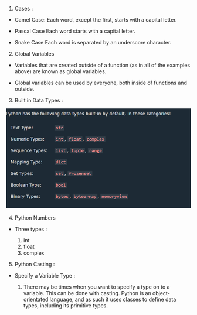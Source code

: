 1. Cases :

 * Camel Case: 
   Each word, except the first, starts with a capital letter.

 * Pascal Case
   Each word starts with a capital letter.

 * Snake Case
  Each word is separated by an underscore character.



  2. Global Variables


 * Variables that are created outside of a function (as in all of the examples above) are known as global variables.

 * Global variables can be used by everyone, both inside of functions and outside.


 3. Built in Data Types :

 <img src = "one.png">


 4. Python Numbers

 * Three types : 

      1. int 
      2. float 
      3. complex


5. Python Casting : 


  * Specify a Variable Type :

       1. There may be times when you want to specify a type on to a variable. This can be done with casting. Python is an object-orientated language, and as such it uses classes to define data types, including its primitive types.

